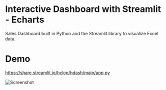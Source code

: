 # Interactive Dashboard with Streamlit - Echarts
Sales Dashboard built in Python and the Streamlit library to visualize Excel data.

# Demo
https://share.streamlit.io/hclon/hdash/main/app.py

![Screenshot](screenshot.png)
